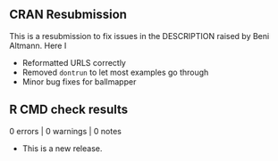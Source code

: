 ## CRAN Resubmission

This is a resubmission to fix issues in the DESCRIPTION raised by Beni Altmann. Here I

* Reformatted URLS correctly
* Removed `dontrun` to let most examples go through
* Minor bug fixes for ballmapper

## R CMD check results

0 errors \| 0 warnings \| 0 notes

-   This is a new release.
